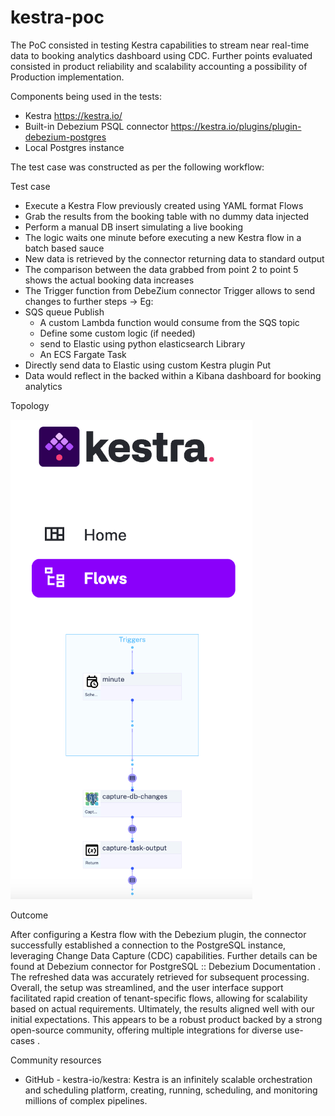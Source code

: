 # kestra-poc


The PoC consisted in testing Kestra capabilities to stream near real-time data to booking analytics dashboard using CDC. Further points evaluated consisted in product reliability and scalability accounting a possibility of Production implementation.


Components being used in the tests:

- Kestra https://kestra.io/
- Built-in Debezium PSQL connector https://kestra.io/plugins/plugin-debezium-postgres
- Local Postgres instance 


The test case was constructed as per the following workflow:

 

Test case

- Execute a Kestra Flow previously created using YAML format Flows 
- Grab the results from the booking table with no dummy data injected
- Perform a manual DB insert simulating a live booking
- The logic waits one minute before executing a new Kestra flow in a batch based sauce  
- New data is retrieved by the connector returning data to standard output
- The comparison between the data grabbed from point 2 to point 5 shows the actual booking data increases
- The Trigger function from DebeZium connector Trigger  allows to send changes to further steps → Eg:
- SQS queue Publish 
  - A custom Lambda function would consume from the SQS topic 
  - Define some custom logic (if needed)
  - send to Elastic using python elasticsearch Library
  - An ECS Fargate Task
- Directly send data to Elastic using custom Kestra plugin Put 
- Data would reflect in the backed within a Kibana dashboard for booking analytics
 

Topology

![topology_diagram.png](topology_diagram.png)

 

Outcome

After configuring a Kestra flow with the Debezium plugin, the connector successfully established a connection to the PostgreSQL instance, leveraging Change Data Capture (CDC) capabilities. Further details can be found at Debezium connector for PostgreSQL :: Debezium Documentation .
The refreshed data was accurately retrieved for subsequent processing. Overall, the setup was streamlined, and the user interface support facilitated rapid creation of tenant-specific flows, allowing for scalability based on actual requirements.
Ultimately, the results aligned well with our initial expectations. This appears to be a robust product backed by a strong open-source community, offering multiple integrations for diverse use-cases .

 

Community resources

- GitHub - kestra-io/kestra: Kestra is an infinitely scalable orchestration and scheduling platform, creating, running, scheduling, and monitoring millions of complex pipelines. 

